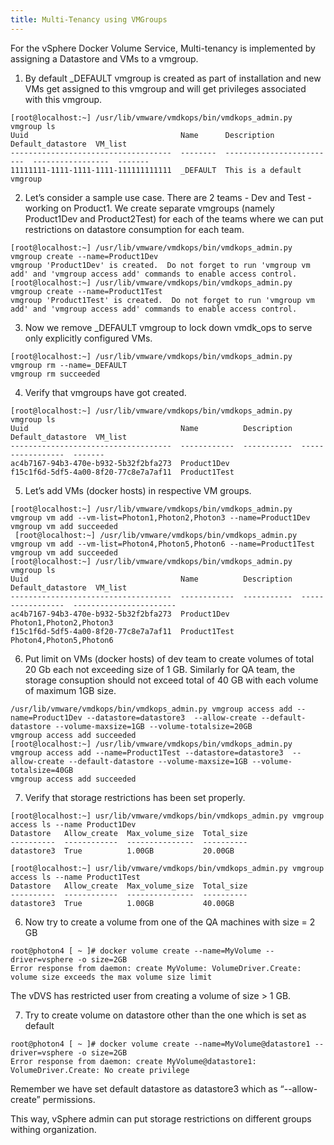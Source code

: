 ```yaml
---
title: Multi-Tenancy using VMGroups
---
```


For the vSphere Docker Volume Service, Multi-tenancy is implemented by assigning a Datastore and VMs to a vmgroup. 
1.	By default _DEFAULT vmgroup is created as part of installation and new VMs get assigned to this vmgroup and will get privileges associated with this vmgroup.

```
[root@localhost:~] /usr/lib/vmware/vmdkops/bin/vmdkops_admin.py vmgroup ls
Uuid                                  Name      Description                Default_datastore  VM_list
------------------------------------  --------  -------------------------  -----------------  -------
11111111-1111-1111-1111-111111111111  _DEFAULT  This is a default vmgroup
```

2.	Let’s consider a sample use case. There are 2 teams - Dev and Test - working on Product1.
We create separate vmgroups (namely Product1Dev and Product2Test) for each of the teams where we can put restrictions on datastore consumption for each team.

```
[root@localhost:~] /usr/lib/vmware/vmdkops/bin/vmdkops_admin.py vmgroup create --name=Product1Dev
vmgroup 'Product1Dev' is created.  Do not forget to run 'vmgroup vm add' and 'vmgroup access add' commands to enable access control.
[root@localhost:~] /usr/lib/vmware/vmdkops/bin/vmdkops_admin.py vmgroup create --name=Product1Test
vmgroup 'Product1Test' is created.  Do not forget to run 'vmgroup vm add' and 'vmgroup access add' commands to enable access control.
```
3. Now we remove _DEFAULT vmgroup to lock down vmdk_ops to serve only explicitly configured VMs.
```
[root@localhost:~] /usr/lib/vmware/vmdkops/bin/vmdkops_admin.py vmgroup rm --name=_DEFAULT
vmgroup rm succeeded
```

4. Verify that vmgroups have got created.
```
[root@localhost:~] /usr/lib/vmware/vmdkops/bin/vmdkops_admin.py vmgroup ls
Uuid                                  Name          Description  Default_datastore  VM_list
------------------------------------  ------------  -----------  -----------------  -------
ac4b7167-94b3-470e-b932-5b32f2bfa273  Product1Dev
f15c1f6d-5df5-4a00-8f20-77c8e7a7af11  Product1Test
```

5.	Let’s add VMs (docker hosts) in respective VM groups.

```
[root@localhost:~] /usr/lib/vmware/vmdkops/bin/vmdkops_admin.py vmgroup vm add --vm-list=Photon1,Photon2,Photon3 --name=Product1Dev
vmgroup vm add succeeded
 [root@localhost:~] /usr/lib/vmware/vmdkops/bin/vmdkops_admin.py vmgroup vm add --vm-list=Photon4,Photon5,Photon6 --name=Product1Test
vmgroup vm add succeeded
[root@localhost:~] /usr/lib/vmware/vmdkops/bin/vmdkops_admin.py vmgroup ls
Uuid                                  Name          Description  Default_datastore  VM_list
------------------------------------  ------------  -----------  -----------------  -----------------------
ac4b7167-94b3-470e-b932-5b32f2bfa273  Product1Dev                                   Photon1,Photon2,Photon3
f15c1f6d-5df5-4a00-8f20-77c8e7a7af11  Product1Test                                  Photon4,Photon5,Photon6
```

6.	Put limit on VMs (docker hosts) of dev team to create volumes of total 20 Gb each not exceeding size of 1 GB. Similarly for QA team, the storage consuption should not exceed total of 40 GB with each volume of maximum 1GB size.

```
/usr/lib/vmware/vmdkops/bin/vmdkops_admin.py vmgroup access add --name=Product1Dev --datastore=datastore3  --allow-create --default-datastore --volume-maxsize=1GB --volume-totalsize=20GB
vmgroup access add succeeded
[root@localhost:~] /usr/lib/vmware/vmdkops/bin/vmdkops_admin.py vmgroup access add --name=Product1Test --datastore=datastore3  --allow-create --default-datastore --volume-maxsize=1GB --volume-totalsize=40GB
vmgroup access add succeeded
```

7. Verify that storage restrictions has been set properly.
```
[root@localhost:~] usr/lib/vmware/vmdkops/bin/vmdkops_admin.py vmgroup access ls --name Product1Dev
Datastore   Allow_create  Max_volume_size  Total_size
----------  ------------  ---------------  ----------
datastore3  True          1.00GB           20.00GB

[root@localhost:~] usr/lib/vmware/vmdkops/bin/vmdkops_admin.py vmgroup access ls --name Product1Test
Datastore   Allow_create  Max_volume_size  Total_size
----------  ------------  ---------------  ----------
datastore3  True          1.00GB           40.00GB
```

6. Now try to create a volume from one of the QA machines with size = 2 GB

```
root@photon4 [ ~ ]# docker volume create --name=MyVolume --driver=vsphere -o size=2GB
Error response from daemon: create MyVolume: VolumeDriver.Create: volume size exceeds the max volume size limit
```

The vDVS has restricted user from creating a volume of size > 1 GB.

7.	Try to create volume on datastore other than the one which is set as default

```
root@photon4 [ ~ ]# docker volume create --name=MyVolume@datastore1 --driver=vsphere -o size=2GB
Error response from daemon: create MyVolume@datastore1: VolumeDriver.Create: No create privilege
```

Remember we have set default datastore as datastore3 which as “--allow-create” permissions.

This way, vSphere admin can put storage restrictions on different groups withing organization.
